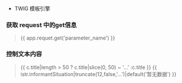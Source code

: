 * TWIG 模板引擎

### 获取 request 中的get信息
> {{ app.requet.get('parameter_name') }}

### 控制文本内容
> {{ c.title|length > 50 ? c.title|slice(0, 50) ~ '...' :c.title  }}
> {{ istr.informantSituation|truncate(12,false,'...')|default('暂无数据') }}